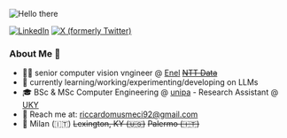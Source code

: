 ![Hello there](https://media1.tenor.com/images/6a4df9527c54d4528fb2b2ab47e7d422/tenor.gif?itemid=13774600)

<p> <a href="https://www.linkedin.com/in/riccardo-musmeci-08771490/" target="_blank"><img alt="LinkedIn" src="https://img.shields.io/badge/linkedin-%230077B5.svg?&style=for-the-badge&logo=linkedin&logoColor=white" /></a>  <a href="https://twitter.com/r_musmeci" target="_blank"><img alt="X (formerly Twitter)" src="https://img.shields.io/badge/Twitter-1DA1F2?style=for-the-badge&logo=twitter&logoColor=white" /></a> 
</p>

### **About Me 🤷**

- 🧑‍💻 senior computer vision vngineer @ [Enel](https://www.enel.com) ~~[NTT Data](https://it.nttdata.com)~~
- 🚀 currently learning/working/experimenting/developing on LLMs
- 🎓 BSc & MSc Computer Engineering @ [unipa](https://www.unipa.it) - Research Assistant @ [UKY](https://www.uky.edu) 
- 📧 Reach me at: riccardomusmeci92@gmail.com 
- 🏡 Milan (🇮🇹) ~~Lexington, KY (🇺🇸)~~ ~~Palermo (🇮🇹)~~



